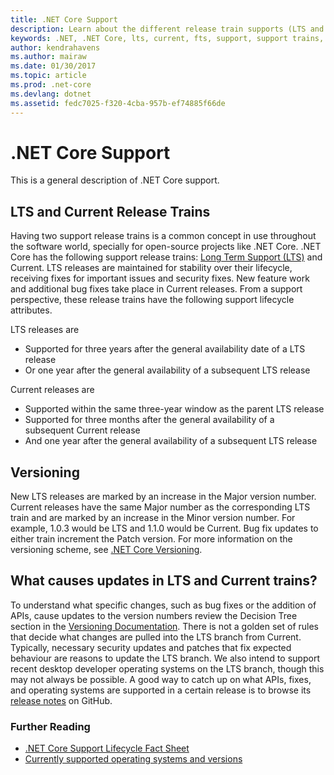 ```yaml
---
title: .NET Core Support
description: Learn about the different release train supports (LTS and Current) for .NET Core
keywords: .NET, .NET Core, lts, current, fts, support, support trains, support tracks, Lifecycle, release trains
author: kendrahavens
ms.author: mairaw
ms.date: 01/30/2017
ms.topic: article
ms.prod: .net-core
ms.devlang: dotnet
ms.assetid: fedc7025-f320-4cba-957b-ef74885f66de
---
```


# .NET Core Support

This is a general description of .NET Core support.

## LTS and Current Release Trains

Having two support release trains is a common concept in use throughout the software world, specially for open-source projects like .NET Core. .NET Core has the following support release trains: [Long Term Support (LTS)](https://en.wikipedia.org/wiki/Long-term_support) and Current. LTS releases are maintained for stability over their lifecycle, receiving fixes for important issues and security fixes. New feature work and additional bug fixes take place in Current releases. From a support perspective, these release trains have the following support lifecycle attributes.

LTS releases are
* Supported for three years after the general availability date of a LTS release
* Or one year after the general availability of a subsequent LTS release

Current releases are
* Supported within the same three-year window as the parent LTS release
* Supported for three months after the general availability of a subsequent Current release
* And one year after the general availability of a subsequent LTS release

## Versioning
New LTS releases are marked by an increase in the Major version number. Current releases have the same Major number as the corresponding LTS train and are marked by an increase in the Minor version number. For example, 1.0.3 would be LTS and 1.1.0 would be Current. Bug fix updates to either train increment the Patch version. For more information on the versioning scheme, see [.NET Core Versioning](index.md).

## What causes updates in LTS and Current trains?
To understand what specific changes, such as bug fixes or the addition of APIs, cause updates to the version numbers review the Decision Tree section in the [Versioning Documentation](index.md). There is not a golden set of rules that decide what changes are pulled into the LTS branch from Current. Typically, necessary security updates and patches that fix expected behaviour are reasons to update the LTS branch. We also intend to support recent desktop developer operating systems on the LTS branch, though this may not always be possible. A good way to catch up on what APIs, fixes, and operating systems are supported in a certain release is to browse its [release notes](https://github.com/dotnet/core/tree/master/release-notes) on GitHub.

### Further Reading
* [.NET Core Support Lifecycle Fact Sheet](https://www.microsoft.com/net/core/support)
* [Currently supported operating systems and versions](https://github.com/dotnet/core/blob/master/roadmap.md)
